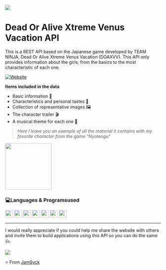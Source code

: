 <img src="https://www.gamecity.ne.jp/tgs/assets/img/games_doaxvv_l.png">

# Dead Or Alive Xtreme Venus Vacation API

This is a REST API based on the Japanese game developed by TEAM NINJA, Dead Or Alive Xtreme Venus Vacation (DOAXVV). This API only provides information about the girls, from the basics to the most characteristic of each one.

[![Website](https://img.shields.io/badge/visit%20the%20website-FF0066?style=flat&logo=google-chrome&logoColor=white)](https://apidoaxvv.xyz)

**Items included in the data**

- Basic information 📄
- Characteristics and personal tastes 🔖
- Collection of representative images 🖼
- The character trailer 🎬
- A musical theme for each one 🎵

> *Here I leave you an example of all the material it contains with my favorite character from the game "Nyotengu"*

<a href="https://apidoaxvv.xyz/character/5">
  <img src="https://images2.imgbox.com/d6/05/wgueQ7Kp_o.png" height="150">
</a>

### 💻Languages & Programs ​​used
<img src="https://camo.githubusercontent.com/90dcf0669edb46e9a63bd6a1c2460817040f3bd0ede67b297a94fc9a00b295ba/68747470733a2f2f696d672e736869656c64732e696f2f62616467652f2d48544d4c352d4533344632363f7374796c653d666c6174266c6f676f3d68746d6c35266c6f676f436f6c6f723d7768697465" height="25"> <img src="https://camo.githubusercontent.com/4081bdd86277757c837b9f3053f58b2f88721f041f95c4568a1f8c0b7c8cd5e5/68747470733a2f2f696d672e736869656c64732e696f2f62616467652f2d435353332d3135373242363f7374796c653d666c6174266c6f676f3d63737333266c6f676f436f6c6f723d7768697465" height="25"> <img src="https://camo.githubusercontent.com/a857c5dcad0eff695b8499dd9a879d8cd3f42c8bad584e60914166025617b8f7/68747470733a2f2f696d672e736869656c64732e696f2f62616467652f2d4a6176615363726970742d6565643731383f7374796c653d666c6174266c6f676f3d6a617661736372697074266c6f676f436f6c6f723d666666666666" height="25"> <img src="https://camo.githubusercontent.com/30a9407766c706d1916a422762b88211646b60750e5535ab49bc0b18eb630088/68747470733a2f2f696d672e736869656c64732e696f2f62616467652f2d4e6f64652e6a732d3343383733413f7374796c653d666c6174266c6f676f3d4e6f64652e6a73266c6f676f436f6c6f723d7768697465" height="25"> <img src="https://camo.githubusercontent.com/ff567fef2c797702ab850ef9d8151c02979f6372135e76776f3a47f96071c1ac/68747470733a2f2f696d672e736869656c64732e696f2f62616467652f2d426f6f7473747261702d3536334437433f7374796c653d666c6174266c6f676f3d626f6f747374726170266c6f676f436f6c6f723d7768697465" height="25"> <img src="https://camo.githubusercontent.com/b1f1689d0d8b18799af7000a6a4f6168d46a2b98b7c4aa486944c6088d76cd3c/687474703a2f2f696d672e736869656c64732e696f2f62616467652f2d4769742d4631353032463f7374796c653d666c6174266c6f676f3d676974266c6f676f436f6c6f723d464646464646" height="25"> <img src="https://camo.githubusercontent.com/7f470ad8b280e7cab4c297c6067276078db6569dab4c706fd689c6b4ca0f844d/687474703a2f2f696d672e736869656c64732e696f2f62616467652f2d5653253230436f64652d3030374143433f7374796c653d666c6174266c6f676f3d76697375616c25323073747564696f253230636f6465266c6f676f436f6c6f723d7768697465" height="25">

<hr>

I would really appreciate if you could help me share the website with others and invite them to build applications using this API so you can do the same👍.

<img src="https://64.media.tumblr.com/471c752ac4fea43713931065d70fabc9/256910082c2e4772-de/s540x810/9a40f75b109fcbd6b5ab0dfb339fc2444d066ed1.gif">

⭐️ From [JamSyck](https://github.com/JamSyck)

